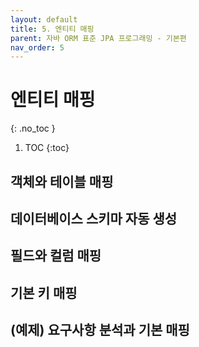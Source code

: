 ```yaml
---
layout: default
title: 5. 엔티티 매핑
parent: 자바 ORM 표준 JPA 프로그래밍 - 기본편
nav_order: 5
---
```


# 엔티티 매핑
{: .no_toc }

1. TOC
{:toc}

## 객체와 테이블 매핑



## 데이터베이스 스키마 자동 생성



## 필드와 컬럼 매핑



## 기본 키 매핑



## (예제) 요구사항 분석과 기본 매핑

